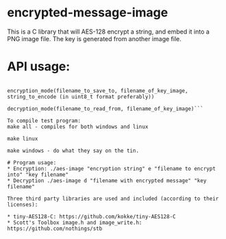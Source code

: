 # encrypted-message-image
This is a C library that will AES-128 encrypt a string, and embed it into a PNG image file. The key is generated from another image file.

# API usage:
```#include "encryption.h"

encryption_mode(filename_to_save_to, filename_of_key_image, string_to_encode (in uint8_t format preferably))

decryption_mode(filename_to_read_from, filename_of_key_image)```

To compile test program:
make all - compiles for both windows and linux

make linux

make windows - do what they say on the tin.

# Program usage:
* Encryption: ./aes-image "encryption string" e "filename to encrypt into" "key filename"
* Decryption ./aes-image d "filename with encrypted message" "key filename"

Three third party libraries are used and included (according to their licenses):

* tiny-AES128-C: https://github.com/kokke/tiny-AES128-C
* Scott's Toolbox image.h and image_write.h: https://github.com/nothings/stb
